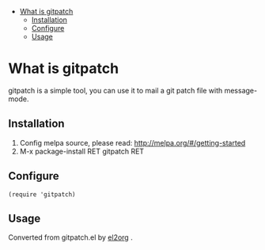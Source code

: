 - [What is gitpatch](#org6c273f1)
  - [Installation](#org60879a1)
  - [Configure](#orga9d582e)
  - [Usage](#org9fb3401)


<a id="org6c273f1"></a>

# What is gitpatch

gitpatch is a simple tool, you can use it to mail a git patch file with message-mode.


<a id="org60879a1"></a>

## Installation

1.  Config melpa source, please read: <http://melpa.org/#/getting-started>
2.  M-x package-install RET gitpatch RET


<a id="orga9d582e"></a>

## Configure

    (require 'gitpatch)


<a id="org9fb3401"></a>

## Usage


Converted from gitpatch.el by [el2org](https://github.com/tumashu/el2org) .